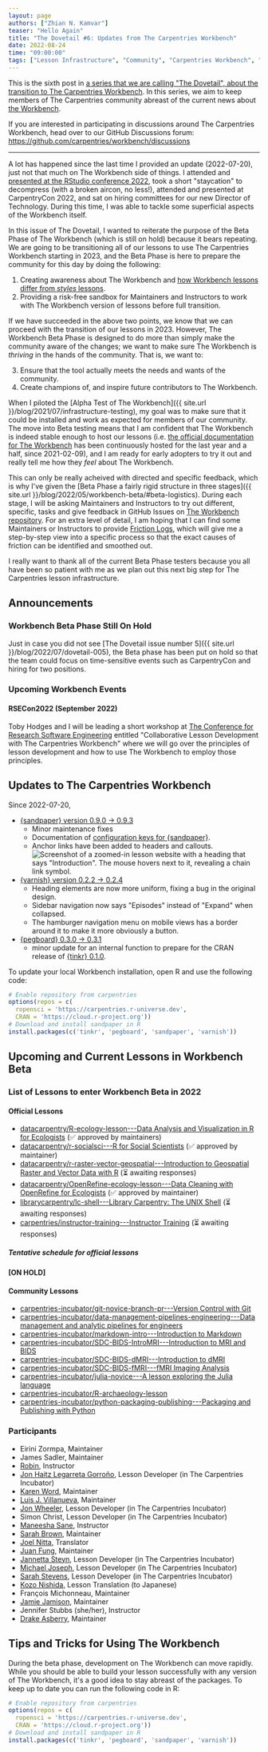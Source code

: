 ```yaml
---
layout: page
authors: ["Zhian N. Kamvar"]
teaser: "Hello Again"
title: "The Dovetail #6: Updates from The Carpentries Workbench"
date: 2022-08-24
time: "09:00:00"
tags: ["Lesson Infrastructure", "Community", "Carpentries Workbench", "Beta", "Dovetail"]
---
```


This is the sixth post in [a series that we are calling "The Dovetail",
about the transition to The Carpentries Workbench](https://carpentries.org/posts-by-tags/#blog-tag-dovetail).
In this series, we aim to keep members of The Carpentries community abreast of
the current news about [the Workbench](https://carpentries.github.io/workbench). 

If you are interested in participating in discussions around The Carpentries
Workbench, head over to our GitHub Discussions forum: <https://github.com/carpentries/workbench/discussions>

---

A lot has happened since the last time I provided an update (2022-07-20), just
not that much on The Workbench side of things. I attended and [presented at the RStudio conference 2022](https://zkamvar.netlify.app/talk/carpentries-rstudio-2022/),
took a short "staycation" to decompress (with a broken aircon, no less!),
attended and presented at CarpentryCon 2022, and sat on hiring committees for
our new Director of Technology. During this time, I was able to tackle some
superficial aspects of the Workbench itself. 

In this issue of The Dovetail, I wanted to reiterate the purpose of the Beta
Phase of The Workbench (which is still on hold) because it bears repeating. We
are going to be transitioning all of our lessons to use The Carpentries
Workbench starting in 2023, and the Beta Phase is here to prepare the community
for this day by doing the following:

1. Creating awareness about The Workbench and [how Workbench lessons differ from _styles_ lessons](https://carpentries.github.io/workbench/transition-guide.html).
2. Providing a risk-free sandbox for Maintainers and Instructors to work with
   The Workbench version of lessons before full transition.

If we have succeeded in the above two points, we know that we can proceed with the transition
of our lessons in 2023. However, The Workbench Beta Phase is designed to do
more than simply make the community aware of the changes; we want to make 
sure The Workbench is _thriving_ in the hands of the community. That is, we want
to: 

3. Ensure that the tool actually meets the needs and wants of the community. 
4. Create champions of, and inspire future contributors to The Workbench.

When I piloted the [Alpha Test of The Workbench]({{ site.url
}}/blog/2021/07/infrastructure-testing), my goal was to make sure that
it could be installed and work as expected for members of our community. The
move into Beta testing means that I am confident that The Workbench is indeed
stable enough to host our lessons (i.e. [the official documentation for The
Workbench](https://carpentries.github.io/sandpaper-docs/) has been continuously
hosted for the last year and a half, since 2021-02-09), and I am ready for
early adopters to try it out and really tell me how they _feel_ about The
Workbench.

This can only be really acheived with directed and specific feedback, which is
why I've given the [Beta Phase a fairly rigid structure in three stages]({{ site.url }}/blog/2022/05/workbench-beta/#beta-logistics).
During each stage, I will be asking Maintainers and Instructors to
try out different, specific, tasks and give feedback in GitHub Issues on 
[The Workbench repository](https://github.com/carpentries/workbench).
For an extra level of detail, I am hoping that I can find
some Maintainers or Instructors to provide [Friction Logs](https://github.com/carpentries/workbench/discussions/2),
which will give me a step-by-step view into a specific process so that the
exact causes of friction can be identified and smoothed out.

I really want to thank all of the current Beta Phase testers because you all
have been so patient with me as we plan out this next big step for The
Carpentries lesson infrastructure.

## Announcements

### Workbench Beta Phase Still On Hold

Just in case you did not see [The Dovetail issue number 5]({{ site.url }}/blog/2022/07/dovetail-005), the Beta phase has been put on hold so that the team could focus on time-sensitive events such as CarpentryCon and hiring for two positions. 

### Upcoming Workbench Events

#### RSECon2022 (September 2022)

Toby Hodges and I will be leading a short workshop at 
[The Conference for Research Software Engineering](https://rsecon2022.society-rse.org/) 
entitled "Collaborative Lesson Development with The
Carpentries Workbench" where we will go over the principles of lesson
development and how to use The Workbench to employ those principles. 


## Updates to The Carpentries Workbench

Since 2022-07-20, 

 - [{sandpaper} version 0.9.0 -> 0.9.3](https://carpentries.github.io/sandpaper/news/index.html#sandpaper-093)
   - Minor maintenance fixes
   - Documentation of [configuration keys for {sandpaper}](https://carpentries.github.io/sandpaper/reference/set_config.html#default-keypairs-known-by-sandpaper).
   - Anchor links have been added to headers and callouts.
     ![Screenshot of a zoomed-in lesson website with a heading that says "Introduction". The mouse hovers next to it, revealing a chain link symbol.](/blog/2022/08/dovetail-006-anchor-link.png)
 - [{varnish} version 0.2.2 -> 0.2.4](https://carpentries.github.io/varnish/news/index.html#varnish-024)
   - Heading elements are now more uniform, fixing a bug in the original design. 
   - Sidebar navigation now says "Episodes" instead of "Expand" when collapsed. 
   - The hamburger navigation menu on mobile views has a border around it to make it more obviously a button. 
 - [{pegboard} 0.3.0 -> 0.3.1](https://carpentries.github.io/pegboard/news/index.html#pegboard-031)
   - minor update for an internal function to prepare for the CRAN release of [{tinkr} 0.1.0](https://docs.ropensci.org/tinkr).

To update your local Workbench installation, open R and use the following code:

```r
# Enable repository from carpentries
options(repos = c(
  ropensci = 'https://carpentries.r-universe.dev',
  CRAN = 'https://cloud.r-project.org'))
# Download and install sandpaper in R
install.packages(c('tinkr', 'pegboard', 'sandpaper', 'varnish'))
```

## Upcoming and Current Lessons in Workbench Beta

### List of Lessons to enter Workbench Beta in 2022

#### Official Lessons

 - [datacarpentry/R-ecology-lesson---Data Analysis and Visualization in R for Ecologists](https://github.com/datacarpentry/R-ecology-lesson/discussions/799) (✅ approved by maintainers)
 - [datacarpentry/r-socialsci---R for Social Scientists](https://github.com/datacarpentry/r-socialsci) (✅ approved by maintainer)
 - [datacarpentry/r-raster-vector-geospatial---Introduction to Geospatial Raster and Vector Data with R](https://github.com/datacarpentry/r-raster-vector-geospatial/issues/369) (⏳ awaiting responses)
 - [datacarpentry/OpenRefine-ecology-lesson---Data Cleaning with OpenRefine for Ecologists](https://github.com/datacarpentry/OpenRefine-ecology-lesson) (✅ approved by maintainer)
 - [librarycarpentry/lc-shell---Library Carpentry: The UNIX Shell](https://github.com/librarycarpentry/lc-shell) (⏳ awaiting responses)
 - [carpentries/instructor-training---Instructor Training](https://github.com/carpentries/instructor-training) (⏳ awaiting responses)

##### Tentative schedule for official lessons

**[ON HOLD]**

#### Community Lessons

 - [carpentries-incubator/git-novice-branch-pr---Version Control with Git](https://github.com/carpentries-incubator/git-novice-branch-pr)
 - [carpentries-incubator/data-management-pipelines-engineering---Data management and analytic pipelines for engineers](https://github.com/carpentries-incubator/data-management-pipelines-engineering)
 - [carpentries-incubator/markdown-intro---Introduction to Markdown](https://github.com/carpentries-incubator/markdown-intro)
 - [carpentries-incubator/SDC-BIDS-IntroMRI---Introduction to MRI and BIDS](https://github.com/carpentries-incubator/SDC-BIDS-IntroMRI)
 - [carpentries-incubator/SDC-BIDS-dMRI---Introduction to dMRI](https://github.com/carpentries-incubator/SDC-BIDS-dMRI)
 - [carpentries-incubator/SDC-BIDS-fMRI---fMRI Imaging Analysis](https://github.com/carpentries-incubator/SDC-BIDS-fMRI)
 - [carpentries-incubator/julia-novice---A lesson exploring the Julia language](https://github.com/carpentries-incubator/julia-novice)
 - [carpentries-incubator/R-archaeology-lesson](https://github.com/carpentries-incubator/R-archaeology-lesson/issues/4#issuecomment-1138641684)
 - [carpentries-incubator/python-packaging-publishing---Packaging and Publishing with Python](https://github.com/carpentries-incubator/python-packaging-publishing)

### Participants

 - Eirini Zormpa, Maintainer
 - James Sadler, Maintainer
 - [Robin](https://github.com/longr/), Instructor
 - [Jon Haitz Legarreta Gorroño](https://github.com/jhlegarreta/), Lesson Developer (in The Carpentries Incubator)
 - [Karen Word](https://github.com/karenword/), Maintainer
 - [Luis J. Villanueva](https://github.com/villanueval/), Maintainer
 - [Jon Wheeler](https://github.com/jonathanwheeler01/), Lesson Developer (in The Carpentries Incubator)
 - Simon Christ, Lesson Developer (in The Carpentries Incubator)
 - [Maneesha Sane](https://github.com/maneesha/), Instructor
 - [Sarah Brown](https://github.com/brownsarahm/), Maintainer
 - [Joel Nitta](https://github.com/joel.nitta/), Translator
 - [Juan Fung](https://github.com/juanfung/), Maintainer
 - [Jannetta Steyn](https://github.com/jsteyn/), Lesson Developer (in The Carpentries Incubator)
 - [Michael Joseph](https://github.com/josephmje/), Lesson Developer (in The Carpentries Incubator)
 - [Sarah Stevens](https://github.com/sstevens2/), Lesson Developer (in The Carpentries Incubator)
 - [Kozo Nishida](https://github.com/kozo2/), Lesson Translation (to Japanese)
 - François Michonneau, Maintainer
 - [Jamie Jamison](https://github.com/jmjamison/), Maintainer
 - Jennifer Stubbs (she/her), Instructor
 - [Drake Asberry](https://github.com/drakeasberry/), Maintainer

## Tips and Tricks for Using The Workbench

During the beta phase, development on The Workbench can move rapidly. While you
should be able to build your lesson successfully with any version of The
Workbench, it's a good idea to stay abreast of the packages. To keep up to date
you can run the following code in R:

```r
# Enable repository from carpentries
options(repos = c(
  ropensci = 'https://carpentries.r-universe.dev',
  CRAN = 'https://cloud.r-project.org'))
# Download and install sandpaper in R
install.packages(c('tinkr', 'pegboard', 'sandpaper', 'varnish'))
```
